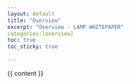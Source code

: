 ```yaml
---
layout: default
title: "Overview"
excerpt: "Overview - LAMP WHITEPAPER"
categories:[overview]
toc: true
toc_sticky: true
 
---
```


{{ content }}
